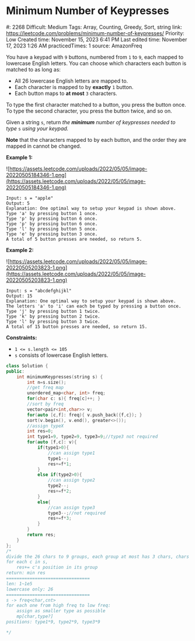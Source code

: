 # Minimum Number of Keypresses

#: 2268
Difficult: Medium
Tags: Array, Counting, Greedy, Sort, string
link: https://leetcode.com/problems/minimum-number-of-keypresses/
Priority: Low
Created time: November 15, 2023 6:41 PM
Last edited time: November 17, 2023 1:26 AM
practicedTimes: 1
source: AmazonFreq

You have a keypad with `9` buttons, numbered from `1` to `9`, each mapped to lowercase English letters. You can choose which characters each button is matched to as long as:

- All 26 lowercase English letters are mapped to.
- Each character is mapped to by **exactly** `1` button.
- Each button maps to **at most** `3` characters.

To type the first character matched to a button, you press the button once. To type the second character, you press the button twice, and so on.

Given a string `s`, return *the **minimum** number of keypresses needed to type* `s` *using your keypad.*

**Note** that the characters mapped to by each button, and the order they are mapped in cannot be changed.

**Example 1:**

![https://assets.leetcode.com/uploads/2022/05/05/image-20220505184346-1.png](https://assets.leetcode.com/uploads/2022/05/05/image-20220505184346-1.png)

```
Input: s = "apple"
Output: 5
Explanation: One optimal way to setup your keypad is shown above.
Type 'a' by pressing button 1 once.
Type 'p' by pressing button 6 once.
Type 'p' by pressing button 6 once.
Type 'l' by pressing button 5 once.
Type 'e' by pressing button 3 once.
A total of 5 button presses are needed, so return 5.

```

**Example 2:**

![https://assets.leetcode.com/uploads/2022/05/05/image-20220505203823-1.png](https://assets.leetcode.com/uploads/2022/05/05/image-20220505203823-1.png)

```
Input: s = "abcdefghijkl"
Output: 15
Explanation: One optimal way to setup your keypad is shown above.
The letters 'a' to 'i' can each be typed by pressing a button once.
Type 'j' by pressing button 1 twice.
Type 'k' by pressing button 2 twice.
Type 'l' by pressing button 3 twice.
A total of 15 button presses are needed, so return 15.

```

**Constraints:**

- `1 <= s.length <= 105`
- `s` consists of lowercase English letters.

```cpp
class Solution {
public:
    int minimumKeypresses(string s) {
        int n=s.size();
        //get freq map
        unordered_map<char, int> freq;
        for(char c: s){ freq[c]++; }
        //sort by freq
        vector<pair<int,char>> v;
        for(auto [c,f]: freq){ v.push_back({f,c}); }
        sort(v.begin(), v.end(), greater<>());
        //assign typeX
        int res=0;
        int type1=9, type2=9, type3=9;//type3 not required
        for(auto [f,c]: v){
            if(type1>0){
                //can assign type1
                type1--;
                res+=f*1;
            }
            else if(type2>0){
                //can assign type2
                type2--;
                res+=f*2;
            }
            else{
                //can assign type3
                type3--;//not required
                res+=f*3;
            }
        }
        return res;
    }
};
/*
divide the 26 chars to 9 groups, each group at most has 3 chars, chars have seq
for each c in s, 
    res+= c's position in its group
return: min res
================================
len: 1~1e5
lowercase only: 26
================================
s -> freq<char,cnt>
for each one from high freq to low freq:
    assign as smaller type as possible
    mp[char,type?]
positions: type1*9, type2*9, type3*9

*/
```